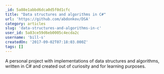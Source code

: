 ```yaml
---
_id: 5a88e1abbd6dca0d5f0d1cfc
title: "Data structures and algorithms in C#"
url: 'https://github.com/abdonkov/DSA'
category: articles
slug: 'data-structures-and-algorithms-in-c'
user_id: 5a83ce59d6eb0005c4ecda2c
username: 'bill-s'
createdOn: '2017-09-02T07:18:03.000Z'
tags: []
---
```


A personal project with implementations of data structures and algorithms, written in C# and created out of curiosity and for learning purposes.

